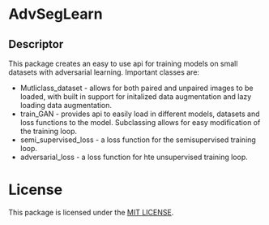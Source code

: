 # AdvSegLearn
## Descriptor
 This package creates an easy to use api for training models on small datasets with adversarial learning.
 Important classes are:
 * Mutliclass_dataset - allows for both paired and unpaired images to be loaded, with built in support for initalized data augmentation and lazy loading data augmentation.
 * train_GAN - provides api to easily load in different models, datasets and loss functions to the model. Subclassing allows for easy modification of the training loop.
 * semi_supervised_loss - a loss function for the semisupervised training loop.
 * adversarial_loss - a loss function for hte unsupervised training loop.

# License 
This package is licensed under the [MIT LICENSE](LICENSE).
